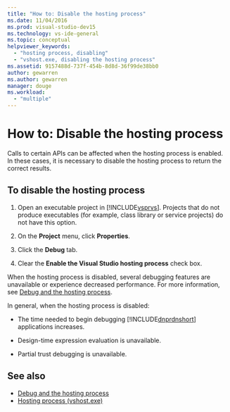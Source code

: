 ```yaml
---
title: "How to: Disable the hosting process"
ms.date: 11/04/2016
ms.prod: visual-studio-dev15
ms.technology: vs-ide-general
ms.topic: conceptual
helpviewer_keywords:
  - "hosting process, disabling"
  - "vshost.exe, disabling the hosting process"
ms.assetid: 9157488d-737f-454b-8d8d-36f99de38bb0
author: gewarren
ms.author: gewarren
manager: douge
ms.workload:
  - "multiple"
---
```

# How to: Disable the hosting process

Calls to certain APIs can be affected when the hosting process is enabled. In these cases, it is necessary to disable the hosting process to return the correct results.

## To disable the hosting process

1.  Open an executable project in [!INCLUDE[vsprvs](../code-quality/includes/vsprvs_md.md)]. Projects that do not produce executables (for example, class library or service projects) do not have this option.

2.  On the **Project** menu, click **Properties**.

3.  Click the **Debug** tab.

4.  Clear the **Enable the Visual Studio hosting process** check box.

 When the hosting process is disabled, several debugging features are unavailable or experience decreased performance. For more information, see [Debug and the hosting process](../debugger/debugging-and-the-hosting-process.md).

 In general, when the hosting process is disabled:

-   The time needed to begin debugging [!INCLUDE[dnprdnshort](../code-quality/includes/dnprdnshort_md.md)] applications increases.

-   Design-time expression evaluation is unavailable.

-   Partial trust debugging is unavailable.

## See also

- [Debug and the hosting process](../debugger/debugging-and-the-hosting-process.md)
- [Hosting process (vshost.exe)](../ide/hosting-process-vshost-exe.md)
